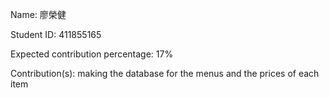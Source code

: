 Name: 廖榮健

Student ID: 411855165

Expected contribution percentage: 17%

Contribution(s): making the database for the menus and the prices of each item
